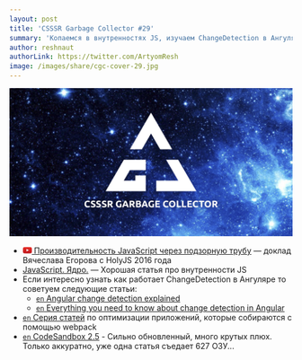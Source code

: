 ```yaml
---
layout: post
title: 'CSSSR Garbage Collector #29'
summary: 'Копаемся в внутренностях JS, изучаем ChangeDetection в Ангуляре и разбираем другие интересные материалы из наших чатов'
author: reshnaut
authorLink: https://twitter.com/ArtyomResh
image: /images/share/cgc-cover-29.jpg
---
```


[github]: /images/icons/github.png
[medium]: /images/icons/medium.png
[yt]: /images/icons/youtube.png

![CSSSR Garbage Collector](/images/share/cgc-cover-29.jpg)

- [![yt] Производительность JavaScript через подзорную трубу](https://www.youtube.com/watch?v=HPFARivHJRY&feature=youtu.be&list=LLAKtelC0m6GfyYcLVcujTvg) — доклад Вячеслава Егорова с HolyJS 2016 года
- [JavaScript. Ядро.](http://dmitrysoshnikov.com/ecmascript/ru-javascript-the-core/) — Хорошая статья про внутренности JS
- Если интересно узнать как работает ChangeDetection в Ангуляре то советуем следующие статьи:
  - [`en` Angular change detection explained](https://blog.thoughtram.io/angular/2016/02/22/angular-2-change-detection-explained.html)
  - [`en` Everything you need to know about change detection in Angular](https://blog.angularindepth.com/everything-you-need-to-know-about-change-detection-in-angular-8006c51d206f)
- [`en` Серия статей](https://developers.google.com/web/fundamentals/performance/webpack/) по оптимизации приложений, которые собираются с помощью webpack
- [`en` CodeSandbox 2.5](https://hackernoon.com/announcing-codesandbox-2-5-be767d15ffd) - Сильно обновленный, много крутых плюх. Только аккуратно, уже одна статья съедает 627 ОЗУ...
